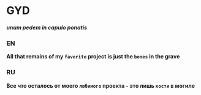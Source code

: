 # GYD
***unum pedem in capulo ponatis***

### EN
**All that remains of my `favorite` project is just the `bones` in the grave**

### RU
**Все что осталось от моего `любимого` проекта - это лишь `кости` в могиле**
